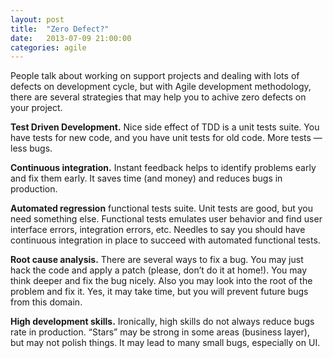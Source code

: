 ```yaml
---
layout: post
title:  "Zero Defect?"
date:   2013-07-09 21:00:00
categories: agile
---
```


People talk about working on support projects and dealing with lots of defects on development cycle, but with Agile development methodology,  there are several strategies that may help you to achive zero defects on your project.

**Test Driven Development.** Nice side effect of TDD is a unit tests suite. You have tests for new code, and you have unit tests for old code. More tests — less bugs. 

**Continuous integration.** Instant feedback helps to identify problems early and fix them early. It saves time (and money) and reduces bugs in production. 

**Automated regression** functional tests suite. Unit tests are good, but you need something else. Functional tests emulates user behavior and find user interface errors, integration errors, etc. Needles to say you should have continuous integration in place to succeed with automated functional tests. 

**Root cause analysis.** There are several ways to fix a bug. You may just hack the code and apply a patch (please, don’t do it at home!). You may think deeper and fix the bug nicely. Also you may look into the root of the problem and fix it. Yes, it may take time, but you will prevent future bugs from this domain. 

**High development skills.** Ironically, high skills do not always reduce bugs rate in production. “Stars” may be strong in some areas (business layer), but may not polish things. It may lead to many small bugs, especially on UI.

